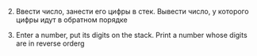 2. Ввести число, занести его цифры в стек. Вывести число, у которого цифры идут в обратном порядке


2. Enter a number, put its digits on the stack. Print a number whose digits are in reverse orderg